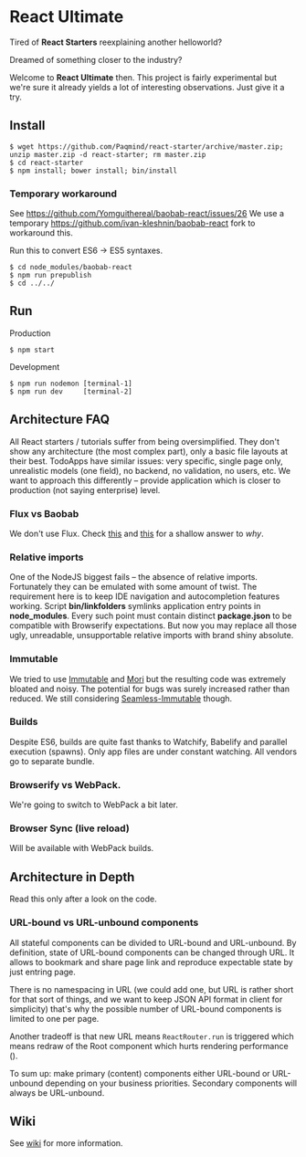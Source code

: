 # React Ultimate

Tired of **React Starters** reexplaining another helloworld?

Dreamed of something closer to the industry?

Welcome to **React Ultimate** then. This project is fairly experimental but we're sure it already
yields a lot of interesting observations. Just give it a try.

## Install

```
$ wget https://github.com/Paqmind/react-starter/archive/master.zip; unzip master.zip -d react-starter; rm master.zip
$ cd react-starter
$ npm install; bower install; bin/install
```

### Temporary workaround

See https://github.com/Yomguithereal/baobab-react/issues/26
We use a temporary https://github.com/ivan-kleshnin/baobab-react fork to workaround this.

Run this to convert ES6 -> ES5 syntaxes.
```
$ cd node_modules/baobab-react
$ npm run prepublish
$ cd ../../
```

## Run

Production
```
$ npm start
```

Development
```
$ npm run nodemon [terminal-1]
$ npm run dev     [terminal-2]
```

## Architecture FAQ

All React starters / tutorials suffer from being oversimplified.
They don't show any architecture (the most complex part), only a basic file layouts at their best.
TodoApps have similar issues: very specific, single page only, unrealistic models (one field),
no backend, no validation, no users, etc. We want to approach this differently – provide application
which is closer to production (not saying enterprise) level.

### Flux vs Baobab

We don't use Flux. Check [this](https://github.com/acdlite/flummox/issues/63) and
[this](http://christianalfoni.github.io/javascript/2015/02/06/plant-a-baobab-tree-in-your-flux-application.html)
for a shallow answer to *why*.

### Relative imports

One of the NodeJS biggest fails – the absence of relative imports. Fortunately they can be emulated with
some amount of twist. The requirement here is to keep IDE navigation and autocompletion features working.
Script **bin/linkfolders** symlinks application entry points in **node_modules**. Every such point must contain distinct
**package.json** to be compatible with Browserify expectations. But now you may replace all those
ugly, unreadable, unsupportable relative imports with brand shiny absolute.

### Immutable

We tried to use [Immutable](https://github.com/facebook/immutable-js) and [Mori](https://github.com/swannodette/mori)
but the resulting code was extremely bloated and noisy. The potential for bugs was surely increased rather
than reduced. We still considering [Seamless-Immutable](https://github.com/rtfeldman/seamless-immutable) though.

### Builds

Despite ES6, builds are quite fast thanks to Watchify, Babelify and parallel execution (spawns).
Only app files are under constant watching. All vendors go to separate bundle.

### Browserify vs WebPack.

We're going to switch to WebPack a bit later.

### Browser Sync (live reload)

Will be available with WebPack builds.

## Architecture in Depth

Read this only after a look on the code.

### URL-bound vs URL-unbound components

All stateful components can be divided to URL-bound and URL-unbound.
By definition, state of URL-bound components can be changed through URL.
It allows to bookmark and share page link and reproduce expectable state by
just entring page.

There is no namespacing in URL (we could add one, but URL is rather short for that sort of things,
and we want to keep JSON API format in client for simplicity) that's why the possible number of URL-bound
components is limited to one per page.

Another tradeoff is that new URL means `ReactRouter.run` is triggered
which means redraw of the Root component which hurts rendering performance ().

To sum up: make primary (content) components either URL-bound or URL-unbound depending
on your business priorities. Secondary components will always be URL-unbound.

## Wiki

See [wiki](https://github.com/Paqmind/react-starter/wiki/Workflow) for more information.
